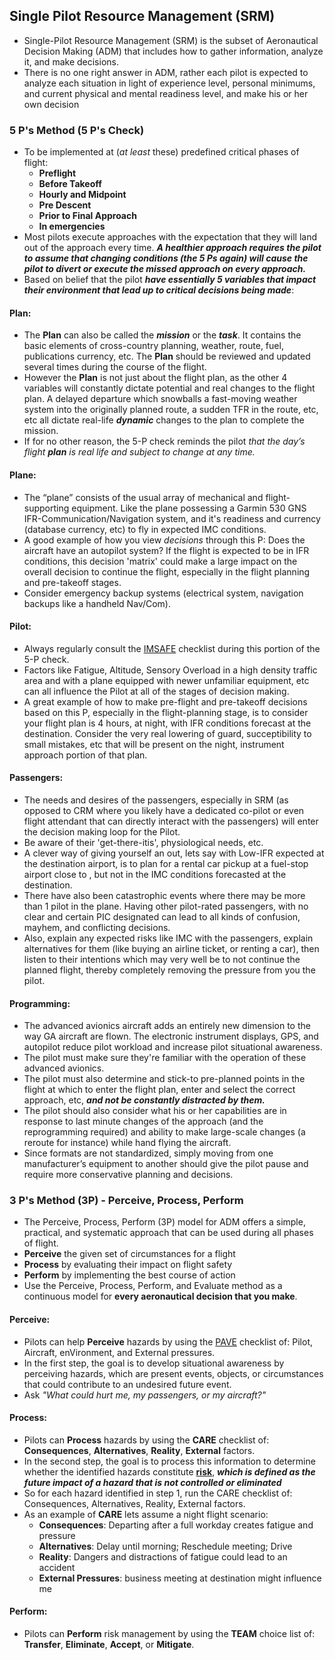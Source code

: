 ## Single Pilot Resource Management (SRM)
- Single-Pilot Resource Management (SRM) is the subset of Aeronautical Decision Making (ADM) that includes how to gather information, analyze it, and make decisions.
- There is no one right answer in ADM, rather each pilot is expected to analyze each situation in light of experience level, personal minimums, and current physical and mental readiness level, and make his or her own decision

### 5 P's Method (5 P's Check)
- To be implemented at (_at least_ these) predefined critical phases of flight: 
    - **Preflight** 
    - **Before Takeoff** 
    - **Hourly and Midpoint** 
    - **Pre Descent** 
    - **Prior to Final Approach** 
    - **In emergencies**
- Most pilots execute approaches with the expectation that they will land out of the approach every time. _**A healthier approach requires the pilot to assume that changing conditions (the 5 Ps again) will cause the pilot to divert or execute the missed approach on every approach.**_
- Based on belief that the pilot _**have essentially 5 variables that impact their environment that lead up to critical decisions being made**_:
#### Plan: 
- The **Plan** can also be called the _**mission**_ or the _**task**_. It contains the basic elements of cross-country planning, weather, route, fuel, publications currency, etc. The **Plan** should be reviewed and updated several times during the course of the flight.
- However the **Plan** is not just about the flight plan, as the other 4 variables will constantly dictate potential and real changes to the flight plan. A delayed departure which snowballs a fast-moving weather system into the originally planned route, a sudden TFR in the route, etc, etc all dictate real-life _**dynamic**_ changes to the plan to complete the mission. 
- If for no other reason, the 5-P check reminds the pilot _that the day’s flight **plan** is real life and subject to change at any time._
#### Plane: 
- The “plane” consists of the usual array of mechanical and flight-supporting equipment. Like the plane possessing a Garmin 530 GNS IFR-Communication/Navigation system, and it's readiness and currency (database currency, etc) to fly in expected IMC conditions. 
- A good example of how you view _decisions_ through this P: Does the aircraft have an autopilot system? If the flight is expected to be in IFR conditions, this decision 'matrix' could make a large impact on the overall decision to continue the flight, especially in the flight planning and pre-takeoff stages.
- Consider emergency backup systems (electrical system, navigation backups like a handheld Nav/Com).
#### Pilot: 
- Always regularly consult the [IMSAFE](./IMSAFE.md) checklist during this portion of the 5-P check.
- Factors like Fatigue, Altitude, Sensory Overload in a high density traffic area and with a plane equipped with newer unfamiliar equipment, etc can all influence the Pilot at all of the stages of decision making. 
- A great example of how to make pre-flight and pre-takeoff decisions based on this P, especially in the flight-planning stage, is to consider your flight plan is 4 hours, at night, with IFR conditions forecast at the destination. Consider the very real lowering of guard, succeptibility to small mistakes, etc that will be present on the night, instrument approach portion of that plan. 
#### Passengers:
- The needs and desires of the passengers, especially in SRM (as opposed to CRM where you likely have a dedicated co-pilot or even flight attendant that can directly interact with the passengers) will enter the decision making loop for the Pilot. 
- Be aware of their 'get-there-itis', physiological needs, etc. 
- A clever way of giving yourself an out, lets say with Low-IFR expected at the destination airport, is to plan for a rental car pickup at a fuel-stop airport close to , but not in the IMC conditions forecasted at the destination. 
- There have also been catastrophic events where there may be more than 1 pilot in the plane. Having other pilot-rated passengers, with no clear and certain PIC designated can lead to all kinds of confusion, mayhem, and conflicting decisions. 
- Also, explain any expected risks like IMC with the passengers, explain alternatives for them (like buying an airline ticket, or renting a car), then listen to their intentions which may very well be to not continue the planned flight, thereby completely removing the pressure from you the pilot. 
#### Programming: 
- The advanced avionics aircraft adds an entirely new dimension to the way GA aircraft are flown. The electronic instrument displays, GPS, and autopilot reduce pilot workload and increase pilot situational awareness.
- The pilot must make sure they're familiar with the operation of these advanced avionics.
- The pilot must also determine and stick-to pre-planned points in the flight at which to enter the flight plan, enter and select the correct approach, etc, _**and not be constantly distracted by them.**_
- The pilot should also consider what his or her capabilities are in response to last minute changes of the approach (and the reprogramming required) and ability to make large-scale changes (a reroute for instance) while hand flying the aircraft.
- Since formats are not standardized, simply moving from one manufacturer’s equipment to another should give the pilot pause and require more conservative planning and decisions.

### 3 P's Method (3P) - Perceive, Process, Perform
- The Perceive, Process, Perform (3P) model for ADM offers a simple, practical, and systematic approach that can be used during all phases of flight.
- **Perceive** the given set of circumstances for a flight
- **Process** by evaluating their impact on flight safety
- **Perform** by implementing the best course of action
- Use the Perceive, Process, Perform, and Evaluate method as a continuous model for **every aeronautical decision that you make**.
#### Perceive:
- Pilots can help **Perceive** hazards by using the [PAVE](./PAVE.md) checklist of: Pilot, Aircraft, enVironment, and External pressures.
- In the first step, the goal is to develop situational awareness by perceiving hazards, which are present events, objects, or circumstances that could contribute to an undesired future event.
- Ask _"What could hurt me, my passengers, or my aircraft?"_
#### Process: 
- Pilots can **Process** hazards by using the **CARE** checklist of: **Consequences**, **Alternatives**, **Reality**, **External** factors.
- In the second step, the goal is to process this information to determine whether the identified hazards constitute <u>**risk**</u>, _**which is defined as the future impact of a hazard that is not controlled or eliminated**_
- So for each hazard identified in step 1, run the CARE checklist of: Consequences, Alternatives, Reality, External factors.
- As an example of **CARE** lets assume a night flight scenario: 
    - **Consequences**: Departing after a full workday creates fatigue and pressure
    - **Alternatives**: Delay until morning; Reschedule meeting; Drive
    - **Reality**: Dangers and distractions of fatigue could lead to an accident
    - **External Pressures**: business meeting at destination might influence me
#### Perform:
- Pilots can **Perform** risk management by using the **TEAM** choice list of: **Transfer**, **Eliminate**, **Accept**, or **Mitigate**.